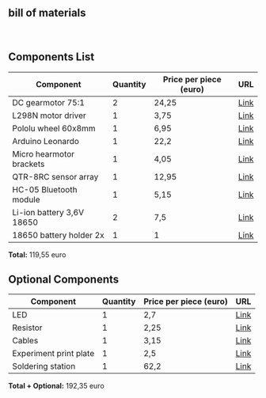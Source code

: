 ## bill of materials
<br />

## Components List

| Component                    | Quantity | Price per piece (euro) | URL                                                                                                       |
|------------------------------|----------|------------------------|-----------------------------------------------------------------------------------------------------------|
| DC gearmotor 75:1             | 2        | 24,25                  | [Link](https://opencircuit.shop/product/751-micro-metal-gearmotor-hp-6v-extended-motor)                   |
| L298N motor driver            | 1        | 3,75                   | [Link](https://opencircuit.shop/product/l298n-motor-driver-module-h-bridge)                               |
| Pololu wheel 60x8mm           | 1        | 6,95                   | [Link](https://opencircuit.shop/product/pololu-wheel-60-%C3%97-8mm-white-2-pcs)                           |
| Arduino Leonardo              | 1        | 22,2                   | [Link](https://opencircuit.shop/product/arduino-leonardo-with-headers)                                    |
| Micro hearmotor brackets      | 1        | 4,05                   | [Link](https://opencircuit.shop/product/pololu-micro-metal-gearmotor-bracket-pair)                        |
| QTR-8RC sensor array          | 1        | 12,95                  | [Link](https://opencircuit.shop/product/qtr-8rc-reflectance-sensor-array)                                 |
| HC-05 Bluetooth module        | 1        | 5,15                   | [Link](https://opencircuit.shop/product/hc-05-bluetooth-module-met-adapter)                               |
| Li-ion battery 3,6V 18650     | 2        | 7,5                    | [Link](https://www.123accu.nl/XTAR-14500-batterij-3-7-V-2A-800-mAh-i49468.html?channable=056b7a3132335f70726f647563745f696400f3&gad_source=1) |
| 18650 battery holder 2x       | 1        | 1                      | [Link](https://www.otronic.nl/nl/18650-batterijhouder-dubbel.html?source=googlebase&gad_source=1)         |

**Total:** 119,55 euro

## Optional Components

| Component               | Quantity | Price per piece (euro) | URL                                                                                   |
|-------------------------|----------|------------------------|---------------------------------------------------------------------------------------|
| LED                     | 1        | 2,7                    | [Link](https://opencircuit.shop/product/red-5mm-diffuse-leds-50-pcs)                 |
| Resistor                | 1        | 2,25                   | [Link](https://opencircuit.shop/product/1k%CF%89-metal-film-resistor-1-4w-100-pieces)|
| Cables                  | 1        | 3,15                   | [Link](https://opencircuit.shop/product/male-female-20-cm-band-cable-40-pieces)      |
| Experiment print plate  | 1        | 2,5                    | [Link](https://opencircuit.shop/product/experiment-print-6.5-cm-14.5-cm-lanes-2-pieces)|
| Soldering station       | 1        | 62,2                   | [Link](https://opencircuit.shop/product/soldering-station-ceramic-heater-48w-150-420-c) |

**Total + Optional:** 192,35 euro
